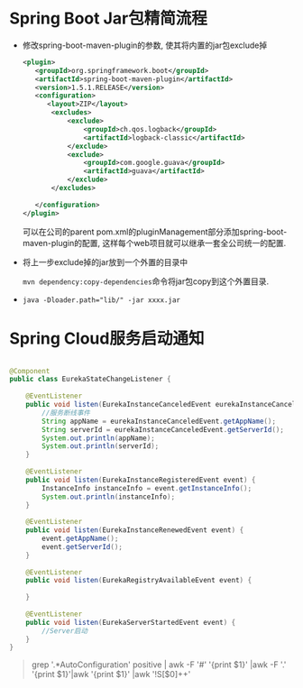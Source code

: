 # Spring Boot Jar包精简流程

* 修改spring-boot-maven-plugin的参数, 使其将内置的jar包exclude掉

  ```xml
  <plugin>  
     <groupId>org.springframework.boot</groupId>  
     <artifactId>spring-boot-maven-plugin</artifactId>  
     <version>1.5.1.RELEASE</version>  
     <configuration>  
        <layout>ZIP</layout>  
         <excludes>  
             <exclude>  
                 <groupId>ch.qos.logback</groupId>  
                 <artifactId>logback-classic</artifactId>  
             </exclude>  
             <exclude>  
                 <groupId>com.google.guava</groupId>  
                 <artifactId>guava</artifactId>  
             </exclude>  
         </excludes>  
         
     </configuration>  
  </plugin>  
  ```

  可以在公司的parent pom.xml的pluginManagement部分添加spring-boot-maven-plugin的配置, 这样每个web项目就可以继承一套全公司统一的配置.

* 将上一步exclude掉的jar放到一个外置的目录中

  `mvn dependency:copy-dependencies`命令将jar包copy到这个外置目录.

* `java -Dloader.path="lib/" -jar xxxx.jar  `

# Spring Cloud服务启动通知

```java

@Component
public class EurekaStateChangeListener {
    
    @EventListener
    public void listen(EurekaInstanceCanceledEvent eurekaInstanceCanceledEvent) {
        //服务断线事件
        String appName = eurekaInstanceCanceledEvent.getAppName();
        String serverId = eurekaInstanceCanceledEvent.getServerId();
        System.out.println(appName);
        System.out.println(serverId);
    }
 
    @EventListener
    public void listen(EurekaInstanceRegisteredEvent event) {
        InstanceInfo instanceInfo = event.getInstanceInfo();
        System.out.println(instanceInfo);
    }
 
    @EventListener
    public void listen(EurekaInstanceRenewedEvent event) {
        event.getAppName();
        event.getServerId();
    }
 
    @EventListener
    public void listen(EurekaRegistryAvailableEvent event) {
 
    }
 
    @EventListener
    public void listen(EurekaServerStartedEvent event) {
        //Server启动
    }
}

```

> grep  '.*AutoConfiguration' positive  | awk -F '#' '{print $1}' |awk -F '.' '{print $1}'|awk '{print $1}' |awk  '!S[$0]++'